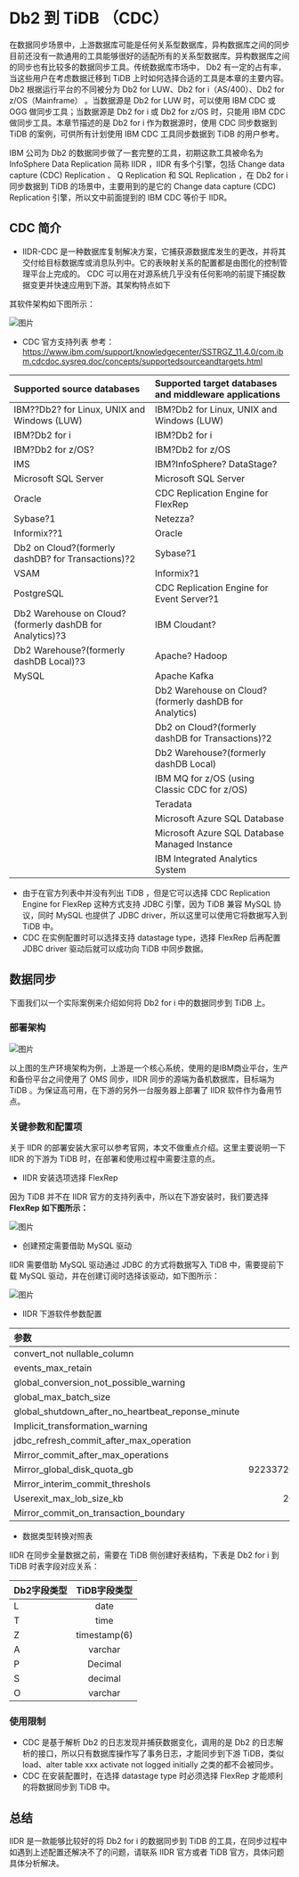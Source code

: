 # Db2 到 TiDB （CDC）
在数据同步场景中，上游数据库可能是任何关系型数据库，异构数据库之间的同步目前还没有一款通用的工具能够很好的适配所有的关系型数据库。异构数据库之间的同步也有比较多的数据同步工具。传统数据库市场中， Db2 有一定的占有率，当这些用户在考虑数据迁移到 TiDB 上时如何选择合适的工具是本章的主要内容。Db2 根据运行平台的不同被分为 Db2 for LUW、Db2 for i（AS/400）、Db2 for z/OS（Mainframe） 。当数据源是 Db2 for LUW 时，可以使用 IBM CDC 或 OGG 做同步工具；当数据源是 Db2 for i 或 Db2 for z/OS 时，只能用 IBM CDC 做同步工具。本章节描述的是 Db2 for i 作为数据源时，使用 CDC 同步数据到 TiDB 的案例，可供所有计划使用 IBM CDC 工具同步数据到 TiDB 的用户参考。

IBM 公司为 Db2 的数据同步做了一套完整的工具，初期这款工具被命名为 InfoSphere Data Replication 简称 IIDR ，IIDR 有多个引擎，包括 Change data capture (CDC) Replication 、 Q Replication 和 SQL Replication ，在 Db2 for i 同步数据到 TiDB 的场景中，主要用到的是它的 Change data capture (CDC) Replication 引擎，所以文中前面提到的 IBM CDC 等价于 IIDR。


## CDC 简介
* IIDR-CDC 是一种数据库复制解决方案，它捕获源数据库发生的更改，并将其交付给目标数据库或消息队列中。它的表映射关系的配置都是由图化的控制管理平台上完成的。 CDC 可以用在对源系统几乎没有任何影响的前提下捕捉数据变更并快速应用到下游。其架构特点如下

其软件架构如下图所示：

![图片](/res/session4/chapter5/from-Db2-to-tidb/cdc.png)

* CDC 官方支持列表
参考：https://www.ibm.com/support/knowledgecenter/SSTRGZ_11.4.0/com.ibm.cdcdoc.sysreq.doc/concepts/supportedsourceandtargets.html


| Supported source databases   | Supported target databases and middleware applications   | 
|:----|:----|
| IBM??Db2? for Linux, UNIX and Windows (LUW)   | IBM?Db2 for Linux, UNIX and Windows (LUW)   | 
| IBM?Db2 for i   | IBM?Db2 for i   | 
| IBM?Db2 for z/OS?   | IBM?Db2 for z/OS   | 
| IMS   | IBM?InfoSphere? DataStage?   | 
| Microsoft SQL Server   | Microsoft SQL Server   | 
| Oracle   | CDC Replication Engine for FlexRep   | 
| Sybase?1   | Netezza?   | 
| Informix??1   | Oracle   | 
| Db2 on Cloud?(formerly dashDB? for Transactions)?2   | Sybase?1   | 
| VSAM   | Informix?1   | 
| PostgreSQL   | CDC Replication Engine for Event Server?1   | 
| Db2 Warehouse on Cloud?(formerly dashDB for Analytics)?3   | IBM Cloudant?   | 
| Db2 Warehouse?(formerly dashDB Local)?3   | Apache? Hadoop   | 
| MySQL   | Apache Kafka   | 
|    | Db2 Warehouse on Cloud?(formerly dashDB for Analytics)   | 
|    | Db2 on Cloud?(formerly dashDB for Transactions)?2   | 
|    | Db2 Warehouse?(formerly dashDB Local)   | 
|    | IBM MQ for z/OS (using Classic CDC for z/OS)   | 
|    | Teradata   | 
|    | Microsoft Azure SQL Database   | 
|    | Microsoft Azure SQL Database Managed Instance   | 
|    | IBM Integrated Analytics System   | 


* 由于在官方列表中并没有列出 TiDB ，但是它可以选择 CDC Replication Engine for FlexRep 这种方式支持 JDBC 引擎，因为 TiDB 兼容 MySQL 协议，同时 MySQL 也提供了 JDBC driver，所以这里可以使用它将数据写入到 TiDB 中。
* CDC 在实例配置时可以选择支持 datastage type，选择 FlexRep 后再配置 JDBC driver 驱动后就可以成功向 TiDB 中同步数据。

## 数据同步

下面我们以一个实际案例来介绍如何将 Db2 for i 中的数据同步到 TiDB 上。

### 部署架构
![图片](/res/session4/chapter5/from-Db2-to-tidb/cdc-tidb-1.png)

以上图的生产环境架构为例，上游是一个核心系统，使用的是IBM商业平台，生产和备份平台之间使用了 OMS 同步，IIDR 同步的源端为备机数据库，目标端为 TiDB 。为保证高可用，在下游的另外一台服务器上部署了 IIDR 软件作为备用节点。

### 关键参数和配置项
关于 IIDR 的部署安装大家可以参考官网，本文不做重点介绍。这里主要说明一下 IIDR 的下游为 TiDB 时，在部署和使用过程中需要注意的点。

* IIDR 安装选项选择 FlexRep

因为 TiDB 并不在 IIDR 官方的支持列表中，所以在下游安装时，我们要选择 **FlexRep 如下图所示：**

![图片](/res/session4/chapter5/from-Db2-to-tidb/cdc-tidb-2.png)

* 创建预定需要借助 MySQL 驱动

IIDR 需要借助 MySQL 驱动通过 JDBC 的方式将数据写入 TiDB 中，需要提前下载 MySQL 驱动，并在创建订阅时选择该驱动，如下图所示：

![图片](/res/session4/chapter5/from-Db2-to-tidb/cdc-tidb-3.png)

* IIDR 下游软件参数配置

| 参数   | 值   | 
|:----|:----:|
| convert_not nullable_column   | true   | 
| events_max_retain   | 10000   | 
| global_conversion_not_possible_warning   | false   | 
| global_max_batch_size   | 25   | 
| global_shutdown_after_no_heartbeat_reponse_minute   | 10   | 
| Implicit_transformation_warning   | true   | 
| jdbc_refresh_commit_after_max_operation   | 4000   | 
| Mirror_commit_after_max_operations   | 4000   | 
| Mirror_global_disk_quota_gb   | 9223372036854775807   | 
| Mirror_interim_commit_threshols   | 100   | 
| Userexit_max_lob_size_kb   | 2097151   | 
| Mirror_commit_on_transaction_boundary   | False   | 

* 数据类型转换对照表

IIDR 在同步全量数据之前，需要在 TiDB 侧创建好表结构，下表是 Db2 for i 到 TiDB 时表字段对应关系：

| Db2字段类型   | TiDB字段类型   | 
|:----|:----:|
| L   | date   | 
| T   | time   | 
| Z   | timestamp(6)   | 
| A   | varchar   | 
| P   | Decimal   | 
| S   | decimal   | 
| O   | varchar   | 


### 使用限制
* CDC 是基于解析 Db2 的日志发现并捕获数据变化，调用的是 Db2 的日志解析的接口，所以只有数据库操作写了事务日志，才能同步到下游 TiDB，类似 load、alter table xxx activate not logged initially  之类的都不会被同步。
* CDC 在安装配置时，在选择 datastage type 时必须选择 FlexRep 才能顺利的将数据同步到 TiDB 中。


## 总结
IIDR 是一款能够比较好的将 Db2 for i 的数据同步到 TiDB 的工具，在同步过程中如遇到上述配置还解决不了的问题，请联系 IIDR 官方或者 TiDB 官方，具体问题具体分析解决。
